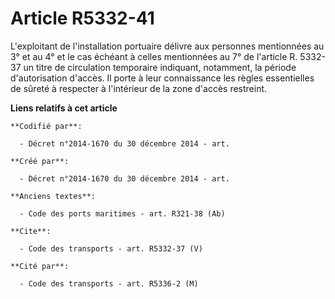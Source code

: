 # Article R5332-41

L'exploitant de l'installation portuaire délivre aux personnes mentionnées au 3° et au 4° et le cas échéant à celles
mentionnées au 7° de l'article R. 5332-37 un titre de circulation temporaire indiquant, notamment, la période d'autorisation
d'accès. Il porte à leur connaissance les règles essentielles de sûreté à respecter à l'intérieur de la zone d'accès
restreint.

**Liens relatifs à cet article**

	**Codifié par**:

	  - Décret n°2014-1670 du 30 décembre 2014 - art.

	**Créé par**:

	  - Décret n°2014-1670 du 30 décembre 2014 - art.

	**Anciens textes**:

	  - Code des ports maritimes - art. R321-38 (Ab)

	**Cite**:

	  - Code des transports - art. R5332-37 (V)

	**Cité par**:

	  - Code des transports - art. R5336-2 (M)
